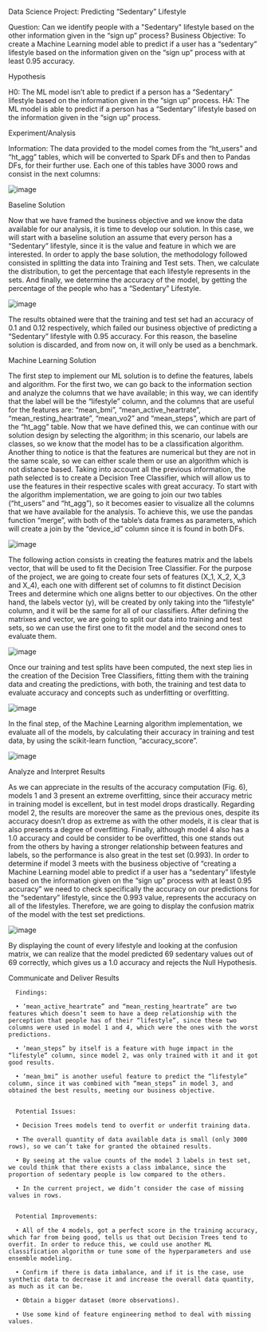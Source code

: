 Data Science Project: Predicting “Sedentary” Lifestyle

Question: Can we identify people with a "Sedentary" lifestyle based on the other information given in the “sign up” process?
Business Objective: To create a Machine Learning model able to predict if a user has a “sedentary” lifestyle based on the information given on the “sign up” process with at least 0.95 accuracy.

Hypothesis

H0: The ML model isn’t able to predict if a person has a “Sedentary” lifestyle based on the information given in the “sign up” process.
HA: The ML model is able to predict if a person has a “Sedentary” lifestyle based on the information given in the “sign up” process.

Experiment/Analysis

Information: The data provided to the model comes from the “ht_users” and “ht_agg” tables, which will be converted to Spark DFs and then to Pandas DFs, for their further use. Each one of this tables have 3000 rows and consist in the next columns:

![image](https://github.com/MonDrachen/DataScience_Sedentary/assets/111719734/b34c238d-ceed-48fe-9ba9-1b6196497cf6)

Baseline Solution

Now that we have framed the business objective and we know the data available for our analysis, it is time to develop our solution. In this case, we will start with a baseline solution an assume that every person has a “Sedentary” lifestyle, since it is the value and feature in which we are interested.
In order to apply the base solution, the methodology followed consisted in splitting the data into Training and Test sets. Then, we calculate the distribution, to get the percentage that each lifestyle represents in the sets. And finally, we determine the accuracy of the model, by getting the percentage of the people who has a “Sedentary” Lifestyle. 

![image](https://github.com/MonDrachen/DataScience_Sedentary/assets/111719734/3634b759-b1ba-4272-900d-e94c136f225b)

The results obtained were that the training and test set had an accuracy of 0.1 and 0.12 respectively, which failed our business objective of predicting a “Sedentary” lifestyle with 0.95 accuracy. For this reason, the baseline solution is discarded, and from now on, it will only be used as a benchmark. 

Machine Learning Solution

The first step to implement our ML solution is to define the features, labels and algorithm. For the first two, we can go back to the information section and analyze the columns that we have available; in this way, we can identify that the label will be the “lifestyle” column, and the columns that are useful for the features are: “mean_bmi”, “mean_active_heartrate”, “mean_resting_heartrate”, “mean_vo2” and “mean_steps”, which are part of the “ht_agg” table. Now that we have defined this, we can continue with our solution design by selecting the algorithm; in this scenario, our labels are classes, so we know that the model has to be a classification algorithm. Another thing to notice is that the features are numerical but they are not in the same scale, so we can either scale them or use an algorithm which is not distance based. Taking into account all the previous information, the path selected is to create a Decision Tree Classifier, which will allow us to use the features in their respective scales with great accuracy. 
To start with the algorithm implementation, we are going to join our two tables (“ht_users” and “ht_agg”), so it becomes easier to visualize all the columns that we have available for the analysis. To achieve this, we use the pandas function “merge”, with both of the table’s data frames as parameters, which will create a join by the “device_id” column since it is found in both DFs. 

![image](https://github.com/MonDrachen/DataScience_Sedentary/assets/111719734/3c81b8d4-c937-4ce3-bc6e-a253092d0376)

The following action consists in creating the features matrix and the labels vector, that will be used to fit the Decision Tree Classifier. For the purpose of the project, we are going to create four sets of features (X_1, X_2, X_3 and X_4), each one with different set of columns to fit distinct Decision Trees and determine which one aligns better to our objectives. On the other hand, the labels vector (y), will be created by only taking into the “lifestyle” column, and it will be the same for all of our classifiers. After defining the matrixes and vector, we are going to split our data into training and test sets, so we can use the first one to fit the model and the second ones to evaluate them.  

![image](https://github.com/MonDrachen/DataScience_Sedentary/assets/111719734/9a4f60ba-edbc-42b5-9d60-4cc89d440821)

Once our training and test splits have been computed, the next step lies in the creation of the Decision Tree Classifiers, fitting them with the training data and creating the predictions, with both, the training and test data to evaluate accuracy and concepts such as underfitting or overfitting. 

![image](https://github.com/MonDrachen/DataScience_Sedentary/assets/111719734/f99739cc-e3e5-438d-8ddd-71f1d8eb3514)

In the final step, of the Machine Learning algorithm implementation, we evaluate all of the models, by calculating their accuracy in training and test data, by using the scikit-learn function, “accuracy_score”. 

![image](https://github.com/MonDrachen/DataScience_Sedentary/assets/111719734/d0d88919-55b5-4611-9268-8d9c1c802627)

Analyze and Interpret Results

As we can appreciate in the results of the accuracy computation (Fig. 6), models 1 and 3 present an extreme overfitting, since their accuracy metric in training model is excellent, but in test model drops drastically. Regarding model 2, the results are moreover the same as the previous ones, despite its accuracy doesn’t drop as extreme as with the other models, it is clear that is also presents a degree of overfitting. Finally, although model 4 also has a 1.0 accuracy and could be consider to be overfitted, this one stands out from the others by having a stronger relationship between features and labels, so the performance is also great in the test set (0.993).
In order to determine if model 3 meets with the business objective of “creating a Machine Learning model able to predict if a user has a “sedentary” lifestyle based on the information given on the “sign up” process with at least 0.95 accuracy” we need to check specifically the accuracy on our predictions for the “sedentary” lifestyle, since the 0.993 value, represents the accuracy on all of the lifestyles. Therefore, we are going to display the confusion matrix of the model with the test set predictions. 

![image](https://github.com/MonDrachen/DataScience_Sedentary/assets/111719734/80492066-2063-4ba2-afd8-40a9c1aab135)

By displaying the count of every lifestyle and looking at the confusion matrix, we can realize that the model predicted 69 sedentary values out of 69 correctly, which gives us a 1.0 accuracy and rejects the Null Hypothesis. 

Communicate and Deliver Results

      Findings:
      
      •	‘mean_active_heartrate” and “mean_resting_heartrate” are two features which doesn’t seem to have a deep relationship with the perception that people has of their “lifestyle”, since these two columns were used in model 1 and 4, which were the ones with the worst predictions. 
      
      •	‘mean_steps” by itself is a feature with huge impact in the “lifestyle” column, since model 2, was only trained with it and it got good results.
      
      •	‘mean_bmi” is another useful feature to predict the “lifestyle” column, since it was combined with “mean_steps” in model 3, and obtained the best results, meeting our business objective. 
      
      
      Potential Issues:
      
      •	Decision Trees models tend to overfit or underfit training data.
      
      •	The overall quantity of data available data is small (only 3000 rows), so we can’t take for granted the obtained results.
      
      •	By seeing at the value counts of the model 3 labels in test set, we could think that there exists a class imbalance, since the proportion of sedentary people is low compared to the others. 
      
      •	In the current project, we didn’t consider the case of missing values in rows.
      
      
      Potential Improvements: 
      
      •	All of the 4 models, got a perfect score in the training accuracy, which far from being good, tells us that out Decision Trees tend to overfit. In order to reduce this, we could use another ML classification algorithm or tune some of the hyperparameters and use ensemble modeling.
      
      •	Confirm if there is data imbalance, and if it is the case, use synthetic data to decrease it and increase the overall data quantity, as much as it can be. 
      
      •	Obtain a bigger dataset (more observations). 
      
      •	Use some kind of feature engineering method to deal with missing values. 


